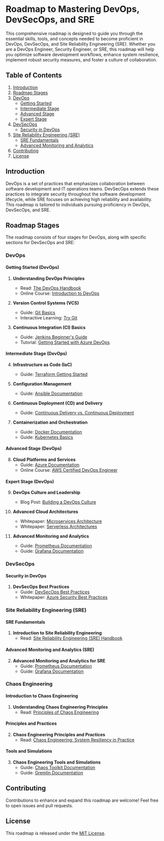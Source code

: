 # Roadmap to Mastering DevOps, DevSecOps, and SRE

This comprehensive roadmap is designed to guide you through the essential skills, tools, and concepts needed to become proficient in DevOps, DevSecOps, and Site Reliability Engineering (SRE). Whether you are a DevOps Engineer, Security Engineer, or SRE, this roadmap will help you optimize software development workflows, enhance system resilience, implement robust security measures, and foster a culture of collaboration.

## Table of Contents

1. [Introduction](#introduction)
2. [Roadmap Stages](#roadmap-stages)
3. [DevOps](#devops)
    - [Getting Started](#getting-started-devops)
    - [Intermediate Stage](#intermediate-stage-devops)
    - [Advanced Stage](#advanced-stage-devops)
    - [Expert Stage](#expert-stage-devops)
4. [DevSecOps](#devsecops)
    - [Security in DevOps](#security-in-devops)
5. [Site Reliability Engineering (SRE)](#sre)
    - [SRE Fundamentals](#sre-fundamentals)
    - [Advanced Monitoring and Analytics](#advanced-monitoring-and-analytics-sre)
6. [Contributing](#contributing)
7. [License](#license)

## Introduction

DevOps is a set of practices that emphasizes collaboration between software development and IT operations teams. DevSecOps extends these practices to integrate security throughout the software development lifecycle, while SRE focuses on achieving high reliability and availability. This roadmap is tailored to individuals pursuing proficiency in DevOps, DevSecOps, and SRE.

## Roadmap Stages

The roadmap consists of four stages for DevOps, along with specific sections for DevSecOps and SRE:

### DevOps

#### Getting Started (DevOps)

1. **Understanding DevOps Principles**
    - Read: [The DevOps Handbook](https://www.devopshandbook.com/)
    - Online Course: [Introduction to DevOps](https://www.coursera.org/learn/intro-to-devops)

2. **Version Control Systems (VCS)**
    - Guide: [Git Basics](https://git-scm.com/book/en/v2/Getting-Started-Git-Basics)
    - Interactive Learning: [Try Git](https://try.github.io/)

3. **Continuous Integration (CI) Basics**
    - Guide: [Jenkins Beginner's Guide](https://www.jenkins.io/doc/book/)
    - Tutorial: [Getting Started with Azure DevOps](https://docs.microsoft.com/en-us/azure/devops/user-guide/what-is-azure-devops)

#### Intermediate Stage (DevOps)

4. **Infrastructure as Code (IaC)**
    - Guide: [Terraform Getting Started](https://learn.hashicorp.com/terraform/getting-started/intro)

5. **Configuration Management**
    - Guide: [Ansible Documentation](https://docs.ansible.com/ansible/latest/index.html)

6. **Continuous Deployment (CD) and Delivery**
    - Guide: [Continuous Delivery vs. Continuous Deployment](https://www.atlassian.com/continuous-delivery/continuous-deployment)

7. **Containerization and Orchestration**
    - Guide: [Docker Documentation](https://docs.docker.com/)
    - Guide: [Kubernetes Basics](https://kubernetes.io/docs/tutorials/kubernetes-basics/)

#### Advanced Stage (DevOps)

8. **Cloud Platforms and Services**
    - Guide: [Azure Documentation](https://docs.microsoft.com/en-us/azure/)
    - Online Course: [AWS Certified DevOps Engineer](https://www.aws.training/Details/Curriculum?id=32467)

#### Expert Stage (DevOps)

9. **DevOps Culture and Leadership**
    - Blog Post: [Building a DevOps Culture](https://enterprisersproject.com/article/2018/12/devops-culture-17-leading-it-pros)

10. **Advanced Cloud Architectures**
    - Whitepaper: [Microservices Architecture](https://microservices.io/patterns/microservices.html)
    - Whitepaper: [Serverless Architectures](https://aws.amazon.com/serverless/)

11. **Advanced Monitoring and Analytics**
    - Guide: [Prometheus Documentation](https://prometheus.io/docs/introduction/overview/)
    - Guide: [Grafana Documentation](https://grafana.com/docs/)

### DevSecOps

#### Security in DevOps

1. **DevSecOps Best Practices**
    - Guide: [DevSecOps Best Practices](https://www.owasp.org/www-project-devsecops-maturity-model/)
    - Whitepaper: [Azure Security Best Practices](https://docs.microsoft.com/en-us/azure/security/fundamentals/secure-devops-practices)

### Site Reliability Engineering (SRE)

#### SRE Fundamentals

1. **Introduction to Site Reliability Engineering**
    - Read: [Site Reliability Engineering (SRE) Handbook](https://landing.google.com/sre/sre-book/toc/index.html)

#### Advanced Monitoring and Analytics (SRE)

2. **Advanced Monitoring and Analytics for SRE**
    - Guide: [Prometheus Documentation](https://prometheus.io/docs/introduction/overview/)
    - Guide: [Grafana Documentation](https://grafana.com/docs/)
  
### Chaos Engineering

#### Introduction to Chaos Engineering

1. **Understanding Chaos Engineering Principles**
   - Read: [Principles of Chaos Engineering](https://principlesofchaos.org/)

#### Principles and Practices

2. **Chaos Engineering Principles and Practices**
   - Read: [Chaos Engineering: System Resiliency in Practice](https://www.oreilly.com/library/view/chaos-engineering/9781491988463/)

#### Tools and Simulations

3. **Chaos Engineering Tools and Simulations**
   - Guide: [Chaos Toolkit Documentation](https://chaostoolkit.org/docs/)
   - Guide: [Gremlin Documentation](https://www.gremlin.com/docs/)


## Contributing

Contributions to enhance and expand this roadmap are welcome! Feel free to open issues and pull requests.

## License

This roadmap is released under the [MIT License](LICENSE).
